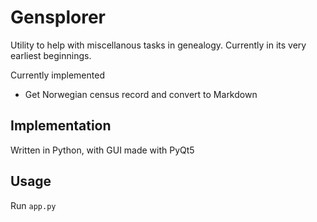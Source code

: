 # Gensplorer

Utility to help with miscellanous tasks in genealogy.
Currently in its very earliest beginnings.

Currently implemented

* Get Norwegian census record and convert to Markdown

## Implementation

Written in Python, with GUI made with PyQt5

## Usage

Run `app.py`
